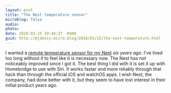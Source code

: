 ```yaml
---
layout: post
title: "The Nest temperature sensor"
microblog: false
audio: 
photo: 
date: 2018-03-15 19:44:37 -0400
guid: http://mjdescy.micro.blog/2018/03/15/the-nest-temperature.html
---
```

I wanted a [remote temperature sensor for my Nest](https://www.theverge.com/circuitbreaker/2018/3/15/17123822/nest-temperature-sensor-video-doorbell-smart-lock-price-features) _six years ago_. I've lived too long without it to feel like it is necessary now. The Nest has not noticeably improved since I got it. The best thing I did with it is set it up with Homebridge to use with Siri. It works faster and more reliably through that hack than through the official iOS and watchOS apps. I wish Nest, the company, had done better with it, but they seem to have lost interest in their initial product years ago. 
